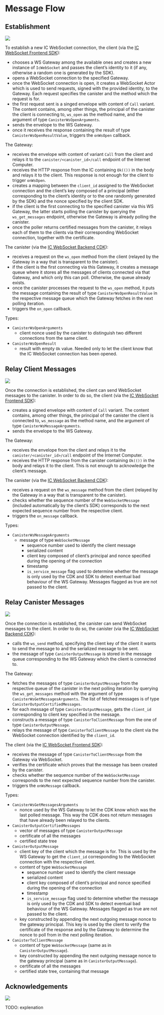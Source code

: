 # Message Flow

## Establishment

![](./images/establishment.png)

To establish a new IC WebSocket connection, the client (via the [IC WebSocket Frontend SDK](https://github.com/omnia-network/ic-websocket-sdk-js)):

-   chooses a WS Gateway among the available ones and creates a new instance of `IcWebSocket` and passes the client’s identity to it (if any, otherwise a random one is generated by the SDK).
-   opens a WebSocket connection to the specified Gateway.
-   once the WebSocket connection is open, it creates a WebSocket Actor which is used to send requests, signed with the provided identity, to the Gateway. Each request specifies the canister and the method which the request is for.
-   the first request sent is a singed envelope with content of `Call` variant. The content contains, among other things, the principal of the canister the client is connecting to, `ws_open` as the method name, and the argument of type `CanisterWsOpenArguments`.
-   sends the envelope to the WS Gateway.
-   once it receives the response containing the result of type `CanisterWsOpenResultValue`, triggers the `onWsOpen` callback.

The Gateway:

-   receives the envelope with content of variant `Call` from the client and relays it to the `canister/<canister_id>/call` endpoint of the Internet Computer.
-   receives the HTTP response from the IC containing `Ok(())` in the body and relays it to the client. This response is not enough for the client to trigger `onWsOpen`.
-   creates a mapping between the `client_id` assigned to the WebSocket connection and the client’s key composed of a principal (either corresponding to the client’s identity or to the one randomly generated by the SDK) and the nonce specified by the client SDK.
-   if the client is the first connecting to the specified canister via this WS Gateway, the latter starts polling the canister by querying the `ws_get_messages` endpoint, otherwise the Gateway is already polling the canister.
-   once the poller returns certified messages from the canister, it relays each of them to the clients via their corresponding WebSocket connection, together with the certificate.

The canister (via the [IC WebSocket Backend CDK](https://github.com/omnia-network/ic-websocket-cdk-rs)):

-   receives a request on the `ws_open` method from the client (relayed by the Gateway in a way that is transparent to the canister).
-   if the client is the first connecting via this Gateway, it creates a message queue where it stores all the messages of clients connected via that Gateway, and which only this can poll. Otherwise, the queue already exists.
-   once the canister processes the request to the `ws_open` method, it puts the message containing the result of type `CanisterWsOpenResultValue` in the respective message queue which the Gateway fetches in the next polling iteration.
-   triggers the `on_open` callback.

Types:

-   `CanisterWsOpenArguments`
    -   client nonce used by the canister to distinguish two different connections from the same client.
-   `CanisterWsOpenResult`
    -   result with empty `Ok` value. Needed only to let the client know that the IC WebSocket connection has been opened.

## Relay Client Messages

![](./images/client_message.png)

Once the connection is established, the client can send WebSocket messages to the canister. In order to do so, the client (via the [IC WebSocket Frontend SDK](https://github.com/omnia-network/ic-websocket-sdk-js)):

-   creates a signed envelope with content of `Call` variant. The content contains, among other things, the principal of the canister the client is connected to, `ws_message` as the method name, and the argument of type `CanisterWsMessageArguments`.
-   sends the envelope to the WS Gateway.

The Gateway:

-   receives the envelope from the client and relays it to the `canister/<canister_id>/call` endpoint of the Internet Computer.
-   receives the HTTP response from the canister containing `Ok(())` in the body and relays it to the client. This is not enough to acknowledge the client’s message.

The canister (via the [IC WebSocket Backend CDK](https://github.com/omnia-network/ic-websocket-cdk-rs)):

-   receives a request on the `ws_message` method from the client (relayed by the Gateway in a way that is transparent to the canister).
-   checks whether the sequence number of the `WebSocketMessage` (included automatically by the client’s SDK) corresponds to the next expected sequence number from the respective client.
-   triggers the `on_message` callback.

Types:

-   `CanisterWsMessageArguments`
    -   message of type `WebSocketMessage`
        -   sequence number used to identify the client message
        -   serialized content
        -   client key composed of client’s principal and nonce specified during the opening of the connection
        -   timestamp
        -   `is_service_message` flag used to determine whether the message is only used by the CDK and SDK to detect eventual bad behaviour of the WS Gateway. Messages flagged as true are not passed to the client.

## Relay Canister Messages

![](./images/canister_message.png)

Once the connection is established, the canister can send WebSocket messages to the client. In order to do so, the canister (via the [IC WebSocket Backend CDK](https://github.com/omnia-network/ic-websocket-cdk-rs)):

-   calls the `ws_send` method, specifying the client key of the client it wants to send the message to and the serialized message to be sent.
-   the message of type `CanisterOutputMessage` is stored in the message queue corresponding to the WS Gateway which the client is connected to.

The Gateway:

-   fetches the messages of type `CanisterOutputMessage` from the respective queue of the canister in the next polling iteration by querying the `ws_get_messages` method with the argument of type `CanisterWsGetMessagesArguments`. The list of fetched messages is of type `CanisterOutputCertifiedMessages`.
-   for each message of type `CanisterOutputMessage`, gets the `client_id` corresponding to client key specified in the message.
-   constructs a message of type `CanisterToClientMessage` from the one of type `CanisterOutputMessage`.
-   relays the message of type `CanisterToClientMessage` to the client via the WebSocket connection identified by the `client_id`.

The client (via the [IC WebSocket Frontend SDK](https://github.com/omnia-network/ic-websocket-sdk-js)):

-   receives the message of type `CanisterToClientMessage` from the Gateway via WebSocket.
-   verifies the certificate which proves that the message has been created by the canister.
-   checks whether the sequence number of the `WebSocketMessage` corresponds to the next expected sequence number from the canister.
-   triggers the `onWsMessage` callback.

Types:

-   `CanisterWsGetMessagesArguments`
    -   nonce used by the WS Gateway to let the CDK know which was the last polled message. This way the CDK does not return messages that have already been relayed to the clients.
-   `CanisterOutputCertifiedMessages`
    -   vector of messages of type `CanisterOutputMessage`
    -   certificate of all the messages
    -   certified state tree
-   `CanisterOutputMessage`
    -   client key of the client which the message is for. This is used by the WS Gateway to get the `client_id` corresponding to the WebSocket connection with the respective client.
    -   content of type `WebSocketMessage`
        -   sequence number used to identify the client message
        -   serialized content
        -   client key composed of client’s principal and nonce specified during the opening of the connection
        -   timestamp
        -   `is_service_message` flag used to determine whether the message is only used by the CDK and SDK to detect eventual bad behaviour of the WS Gateway. Messages flagged as true are not passed to the client.
    -   key constructed by appending the next outgoing message nonce to the gateway principal. This key is used by the client to verify the certificate of the response and by the Gateway to determine the nonce to poll from in the next polling iteration.
-   `CanisterToClientMessage`
    -   content of type `WebSocketMessage` (same as in `CanisterOutputMessage`).
    -   key constructed by appending the next outgoing message nonce to the gateway principal (same as in `CanisterOutputMessage`).
    -   certificate of all the messages
    -   certified state tree, containing that message

## Acknowledgements

![](./images/acknowledgement.png)

TODO: explenation
